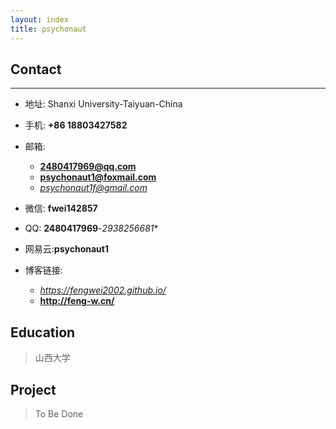 ```yaml
---
layout: index
title: psychonaut
---
```

## Contact

***

- 地址: Shanxi University-Taiyuan-China
- 手机: **+86 18803427582**
- 邮箱:
  - **2480417969@qq.com**
  - **psychonaut1@foxmail.com**
  - *psychonaut1f@gmail.com*
- 微信: **fwei142857**
- QQ: **2480417969**-*2938256681**

- 网易云:**psychonaut1**

- 博客链接:
  - *<https://fengwei2002.github.io/>*
  - **<http://feng-w.cn/>**

## Education

>山西大学

## Project

>To Be Done  
